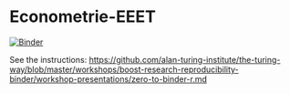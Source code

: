 # Econometrie-EEET
 
[![Binder](https://mybinder.org/badge_logo.svg)](https://mybinder.org/v2/gh/cyan25/Econometrie-EEET/HEAD)

See the instructions:
https://github.com/alan-turing-institute/the-turing-way/blob/master/workshops/boost-research-reproducibility-binder/workshop-presentations/zero-to-binder-r.md

